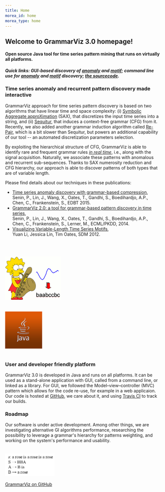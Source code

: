 ```yaml
---
title: Home
morea_id: home
morea_type: home
---
```


<div class="section-background-1" itemscope="" itemtype="http://schema.org/SoftwareApplication">
<div class="container-fluid">
<div class="row top-buffer">
  <div class="col-md-12">
   <h2><strong>Welcome to GrammarViz 3.0 homepage!</strong></h2>
   <h4><span itemprop="applicationCategory">Open source Java tool for time series pattern mining</span> that runs on virtually <span itemprop="operatingSystem">all</span> platforms.</h4>
   <h5><i>Quick links: GUI-based discovery of 
    <a href="http://grammarviz2.github.io/grammarviz2_site/morea/anomaly/experience-a1.html">anomaly</a> and
    <a href="http://grammarviz2.github.io/grammarviz2_site/morea/motif/experience-m1.html">motif</a>; command line use for
    <a href="http://grammarviz2.github.io/grammarviz2_site/morea/anomaly/experience-a2.html">anomaly</a> and
    <a href="http://grammarviz2.github.io/grammarviz2_site/morea/motif/experience-m2.html">motif</a> discovery;
    <a href="https://github.com/GrammarViz2/grammarviz2_src">the sourcecode</a>.</i>
   </h5>
 </div>
</div>
</div>
</div>

<div class="section-background-2">
<div class="container-fluid">
<div class="row top-buffer">
    <div class="col-sm-9">
      <h3><strong>Time series anomaly and recurrent pattern discovery made interactive</strong></h3>
      <p>GrammarViz approach for time series pattern discovery is based on two algorithms that have linear time and space complexity:
         (i) <a href="http://www.cs.gmu.edu/~jessica/sax.htm">Symbolic Aggregate approXimation</a> (SAX), that discretizes the input time
         series into a string, and (ii) <a href="http://www.sequitur.info/">Sequitur</a>, that induces a context-free grammar (CFG) from it.
         Recently, we also added another grammar induction algorithm called 
         <a href="http://ieeexplore.ieee.org/document/892708/?arnumber=892708">Re-Pair</a>, which is a bit slower than Sequitur, but powers
         an additional capability of our tool -- an automated discretization parameters selection.  
      </p>
      <p>By exploiting the hierarchical structure of CFG, GrammarViz is able to identify rare and frequent grammar rules
         <a href="https://www.youtube.com/watch?v=9lH-RG5OtkY"><em>in real time</em></a>, i.e., along with the signal acquisition.
         Naturally, we associate these patterns with anomalous and recurrent sub-sequences.
         Thanks to SAX numerosity reduction and CFG hierarchy, our approach is able to discover patterns of both types that are of variable length.
      </p>
      <p>Please find details about our techniques in these publications:<br>
        <ul>
         <li><a href="http://csdl.ics.hawaii.edu/techreports/2014/14-05/14-05.pdf"> Time series anomaly discovery with grammar-based compression</a>,<br>
         Senin, P., Lin, J., Wang, X., Oates, T., Gandhi, S., Boedihardjo, A.P., Chen, C., Frankenstein, S., EDBT 2015.<br></li>
         <li><a href="http://csdl.ics.hawaii.edu/techreports/2014/14-06/14-06.pdf">GrammarViz 2.0: a tool for grammar-based pattern discovery in time series</a>,<br>
         Senin, P., Lin, J., Wang, X., Oates, T., Gandhi, S., Boedihardjo, A.P., Chen, C., Frankenstein, S., Lerner, M., ECML/PKDD, 2014.<br></li>
         <li><a href="http://www.cs.gmu.edu/~jessica/publications/grammar_motif_sdm12.pdf">Visualizing Variable-Length Time Series Motifs</a>,<br>
         Yuan Li, Jessica Lin, Tim Oates, SDM 2012.</li>
        </ul>
      </p>
    </div>
    <div class="col-sm-3">
      <img style="margin-top: 50px; margin-bottom: 15px" src="morea/assets/lisa_sax.gif" width="181px" class="img-responsive center-block">
    </div>
</div>
</div>
</div>

<div class="section-background-1">
<div class="container-fluid">
<div class="row top-buffer">
    <div class="col-sm-3">
      <img style="margin-top: 20px; margin-bottom: 15px" src="morea/assets/java.png" width="120px" class="img-circle img-responsive center-block">
    </div>
    <div class="col-sm-9">
      <h3><strong>User and developer friendly platform</strong></h3>
      <p>GrammarViz 3.0 is developed in Java and runs on all platforms.
         It can be used as a stand-alone application with GUI, called from a command line, or linked as a library.
         For GUI, we followed the Model–view–controller (MVC) pattern which allows for the code re-use, for example in a web applicaion.
         Our code is hosted at <a href="https://github.com/GrammarViz2/grammarviz2_src">GitHub</a>, we care about it, and using
         <a href="https://travis-ci.org/GrammarViz2/grammarviz2_src">Travis CI</a> to track our builds.
      </p>
    </div>
</div>
</div>
</div>

<div class="section-background-2">
<div class="container-fluid">
<div class="row top-buffer">
    <div class="col-sm-9">
      <h3><strong>Roadmap</strong></h3>
      <p>Our software is under active development. Among other things, we are investigating alternative GI algorithms performance,
         researching the possibility to leverage a grammar's hierarchy for patterns weighting, and working on the system's performance
         and usability.
      </p>
    </div>
    <div class="col-sm-3">
      <img style="margin-top: 20px; margin-bottom: 15px" src="morea/assets/rose-grammar.png" width="160px" class="img-responsive center-block">
    </div>
</div>
</div>
</div>

<!-- Add a github ribbon. -->
<link rel="stylesheet" href="css/gh-fork-ribbon.css">
<div class="github-fork-ribbon-wrapper right">
  <div class="github-fork-ribbon">
    <a href="https://github.com/GrammarViz2/grammarviz2_src">GrammarViz on GitHub</a>
  </div>
</div>
